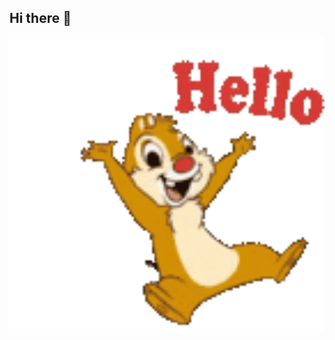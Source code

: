 ## Hi there 👋

<img src="https://github.com/SergeyDyakonov/SergeyDyakonov/blob/main/hug-hi.gif" alt="The Unlimited" width="600">
